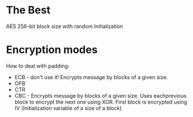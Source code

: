 #                 The Best

AES 256-bit block size with random Initialization 

#                 Encryption modes

How to deal with padding:
* ECB - don't use it! Encrypts message by blocks of a given size.
* OFB
* CTR
* CBC - Encrypts message by blocks of a given size. Uses eachprevious block to encrypt the next one using XOR. First block is encrypted using IV (Initialization variable of a size of a block)